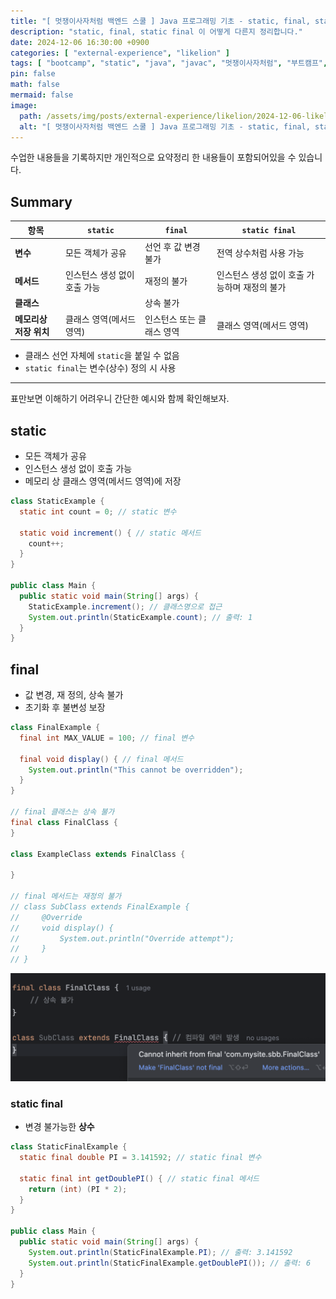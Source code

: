```yaml
---
title: "[ 멋쟁이사자처럼 백엔드 스쿨 ] Java 프로그래밍 기초 - static, final, static final 차이"
description: "static, final, static final 이 어떻게 다른지 정리합니다."
date: 2024-12-06 16:30:00 +0900
categories: [ "external-experience", "likelion" ]
tags: [ "bootcamp", "static", "java", "javac", "멋쟁이사자처럼", "부트캠프", "프로그래밍" ]
pin: false
math: false
mermaid: false
image:
  path: /assets/img/posts/external-experience/likelion/2024-12-06-likelion-java-static-final-static-final/2024-12-06-11-48-18.png
  alt: "[ 멋쟁이사자처럼 백엔드 스쿨 ] Java 프로그래밍 기초 - static, final, static final 차이"
---
```


수업한 내용들을 기록하지만 개인적으로 요약정리 한 내용들이 포함되어있을 수 있습니다.

## Summary

| **항목**         | **`static`**    | **`final`**    | **`static final`**        |
|----------------|-----------------|----------------|---------------------------|
| **변수**         | 모든 객체가 공유       | 선언 후 값 변경 불가   | 전역 상수처럼 사용 가능             |
| **메서드**        | 인스턴스 생성 없이 호출 가능 | 재정의 불가         | 인스턴스 생성 없이 호출 가능하며 재정의 불가 |
| **클래스**        |                 | 상속 불가          |                           |
| **메모리상 저장 위치** | 클래스 영역(메서드 영역)  | 인스턴스 또는 클래스 영역 | 클래스 영역(메서드 영역)            |

* 클래스 선언 자체에 `static`을 붙일 수 없음
* `static final`는 변수(상수) 정의 시 사용

---

표만보면 이해하기 어려우니 간단한 예시와 함께 확인해보자.

## static

* 모든 객체가 공유
* 인스턴스 생성 없이 호출 가능
* 메모리 상 클래스 영역(메서드 영역)에 저장

```java
class StaticExample {
  static int count = 0; // static 변수

  static void increment() { // static 메서드
    count++;
  }
}

public class Main {
  public static void main(String[] args) {
    StaticExample.increment(); // 클래스명으로 접근
    System.out.println(StaticExample.count); // 출력: 1
  }
}
```

## final

* 값 변경, 재 정의, 상속 불가
* 초기화 후 불변성 보장

```java
class FinalExample {
  final int MAX_VALUE = 100; // final 변수

  final void display() { // final 메서드
    System.out.println("This cannot be overridden");
  }
}

// final 클래스는 상속 불가
final class FinalClass {
}

class ExampleClass extends FinalClass {

}

// final 메서드는 재정의 불가
// class SubClass extends FinalExample {
//     @Override
//     void display() {
//         System.out.println("Override attempt");
//     }
// }
```

![final class 상속 시 생기는 문제](/assets/img/posts/external-experience/likelion/2024-12-06-likelion-java-static-final-static-final/2024-12-06-11-48-18.png)

### static final

* 변경 불가능한 **상수**

```java
class StaticFinalExample {
  static final double PI = 3.141592; // static final 변수

  static final int getDoublePI() { // static final 메서드
    return (int) (PI * 2);
  }
}

public class Main {
  public static void main(String[] args) {
    System.out.println(StaticFinalExample.PI); // 출력: 3.141592
    System.out.println(StaticFinalExample.getDoublePI()); // 출력: 6
  }
}
```
